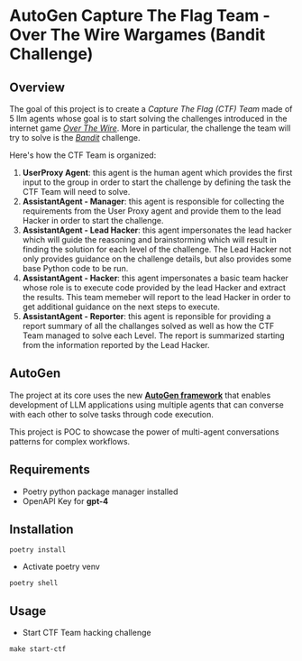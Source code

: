 # AutoGen Capture The Flag Team - Over The Wire Wargames (Bandit Challenge)

## Overview

The goal of this project is to create a *Capture The Flag (CTF) Team* made of 5 llm agents whose goal is to start solving the challenges introduced in the internet game [*Over The Wire*](https://overthewire.org/wargames/). More in particular, the challenge the team will try to solve is the [*Bandit*](https://overthewire.org/wargames/bandit/) challenge.

Here's how the CTF Team is organized:

1. **UserProxy Agent**: this agent is the human agent which provides the first input to the group in order to start the challenge by defining the task the CTF Team will need to solve.
2. **AssistantAgent - Manager**: this agent is responsible for collecting the requirements from the User Proxy agent and provide them to the lead Hacker in order to start the challenge.
3. **AssistantAgent - Lead Hacker**: this agent impersonates the lead hacker which will guide the reasoning and brainstorming which will result in finding the solution for each level of the challenge. The Lead Hacker not only provides guidance on the challenge details, but also provides some base Python code to be run.
4. **AssistantAgent - Hacker**: this agent impersonates a basic team hacker whose role is to execute code provided by the lead Hacker and extract the results. This team memeber will report to the lead Hacker in order to get additional guidance on the next steps to execute.
5. **AssistantAgent - Reporter**: this agent is reponsible for providing a report summary of all the challanges solved as well as how the CTF Team managed to solve each Level. The report is summarized starting from the information reported by the Lead Hacker.

## AutoGen

The project at its core uses the new [**AutoGen framework**](https://microsoft.github.io/autogen/docs/Getting-Started) that enables development of LLM applications using multiple agents that can converse with each other to solve tasks through code execution.

This project is POC to showcase the power of multi-agent conversations patterns for complex workflows.

## Requirements

- Poetry python package manager installed
- OpenAPI Key for **gpt-4**

## Installation

`poetry install`

- Activate poetry venv

`poetry shell`

## Usage

- Start CTF Team hacking challenge

`make start-ctf`

